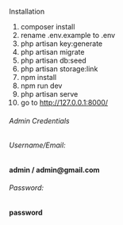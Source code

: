 Installation

1. composer install
2. rename .env.example to .env
3. php artisan key:generate
4. php artisan migrate
5. php artisan db:seed
6. php artisan storage:link
7. npm install
8. npm run dev
9. php artisan serve
10. go to http://127.0.0.1:8000/

<h6>Admin Credentials</h6>
<h6 class="mb-0">Username/Email:</h6>
<p><strong>admin / admin@gmail.com</strong></p>

<h6 class="mb-0">Password:</h6>
<p><strong>password</strong></p>
